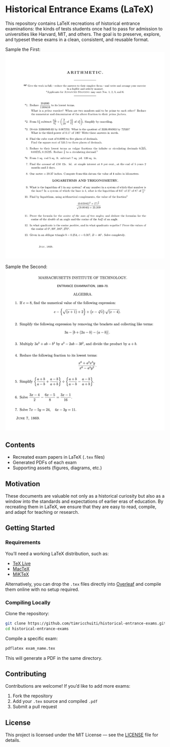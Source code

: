 # Historical Entrance Exams (LaTeX)

This repository contains LaTeX recreations of historical entrance examinations: the kinds of tests students once had to pass for admission to universities like Harvard, MIT, and others. The goal is to preserve, explore, and typeset these exams in a clean, consistent, and reusable format.

Sample the First:
![Preview of a recreated entrance exam (1)](assets/preview1.png)

Sample the Second:
![Preview of a recreated entrance exam (2)](assets/preview2.png)

## Contents

- Recreated exam papers in LaTeX (`.tex` files)
- Generated PDFs of each exam
- Supporting assets (figures, diagrams, etc.)


## Motivation
These documents are valuable not only as a historical curiosity but also as a window into the standards and expectations of earlier eras of education. By recreating them in LaTeX, we ensure that they are easy to read, compile, and adapt for teaching or research.

## Getting Started

### Requirements
You’ll need a working LaTeX distribution, such as:
- [TeX Live](https://www.tug.org/texlive/)
- [MacTeX](https://tug.org/mactex/)
- [MiKTeX](https://miktex.org/)

Alternatively, you can drop the `.tex` files directly into [Overleaf](https://www.overleaf.com/) and compile them online with no setup required.

### Compiling Locally
Clone the repository:
```bash
git clone https://github.com/timricchuiti/historical-entrance-exams.git
cd historical-entrance-exams
```

Compile a specific exam:
```bash
pdflatex exam_name.tex
```
This will generate a PDF in the same directory.

## Contributing

Contributions are welcome! If you’d like to add more exams:

1. Fork the repository
2. Add your `.tex` source and compiled `.pdf`
3. Submit a pull request

## License

This project is licensed under the MIT License — see the [LICENSE](LICENSE) file for details.
